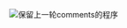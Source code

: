 ![保留上一轮comments的程序](https://github.com/user-attachments/assets/f98d0b69-4e9a-4d5a-bc3f-29b3973b247f)

